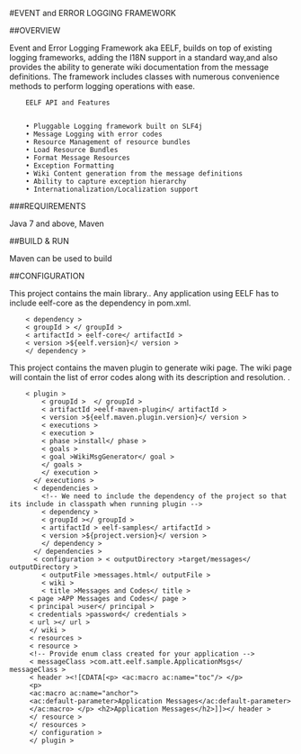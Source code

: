 #EVENT and ERROR LOGGING FRAMEWORK

##OVERVIEW

Event and Error Logging Framework aka EELF, builds on top of existing logging frameworks, adding the I18N support in a standard way,and also provides the ability to generate wiki documentation from the message definitions. The framework includes classes with numerous convenience methods to perform logging operations with ease. 

        EELF API and Features


        • Pluggable Logging framework built on SLF4j
        • Message Logging with error codes 
        • Resource Management of resource bundles 
        • Load Resource Bundles
        • Format Message Resources
        • Exception Formatting
        • Wiki Content generation from the message definitions
        • Ability to capture exception hierarchy
        • Internationalization/Localization support


###REQUIREMENTS

Java 7 and above, Maven

##BUILD & RUN

Maven can be used to build 


##CONFIGURATION

This project contains the main library.. Any application using EELF has to include eelf-core as the dependency in pom.xml.


        < dependency > 
        < groupId > </ groupId > 
        < artifactId > eelf-core</ artifactId > 
        < version >${eelf.version}</ version > 
        </ dependency >

This project contains the maven plugin to generate wiki page. The wiki page will contain the list of error codes along with 
its description and resolution. .


        < plugin > 
            < groupId >  </ groupId > 
            < artifactId >eelf-maven-plugin</ artifactId > 
            < version >${eelf.maven.plugin.version}</ version > 
            < executions > 
            < execution > 
            < phase >install</ phase > 
            < goals > 
            < goal >WikiMsgGenerator</ goal > 
            </ goals > 
            </ execution >  
          </ executions > 
          < dependencies > 
            <!-- We need to include the dependency of the project so that its include in classpath when running plugin --> 
            < dependency > 
            < groupId ></ groupId > 
            < artifactId > eelf-samples</ artifactId > 
            < version >${project.version}</ version > 
            </ dependency > 
          </ dependencies > 
          < configuration > < outputDirectory >target/messages</ outputDirectory > 
            < outputFile >messages.html</ outputFile > 
            < wiki > 
            < title >Messages and Codes</ title > 
         < page >APP Messages and Codes</ page > 
         < principal >user</ principal > 
         < credentials >password</ credentials > 
         < url ></ url > 
         </ wiki > 
         < resources > 
         < resource > 
         <!-- Provide enum class created for your application --> 
         < messageClass >com.att.eelf.sample.ApplicationMsgs</ messageClass > 
         < header ><![CDATA[<p> <ac:macro ac:name="toc"/> </p>
         <p>
         <ac:macro ac:name="anchor"> 
         <ac:default-parameter>Application Messages</ac:default-parameter> 
         </ac:macro> </p> <h2>Application Messages</h2>]]></ header > 
         </ resource > 
         </ resources > 
         </ configuration > 
         </ plugin >


